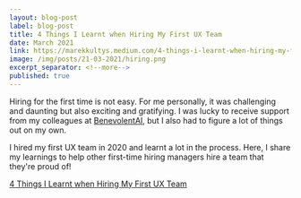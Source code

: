 ```yaml
---
layout: blog-post
label: blog-post
title: 4 Things I Learnt when Hiring My First UX Team
date: March 2021
link: https://marekkultys.medium.com/4-things-i-learnt-when-hiring-my-first-ux-team-ebfc7bf39cc
image: /img/posts/21-03-2021/hiring.png
excerpt_separator: <!--more-->
published: true
---
```


Hiring for the first time is not easy. For me personally, it was challenging and daunting but also exciting and gratifying. I was lucky to receive support from my colleagues at <a href="https://www.benevolent.com/">BenevolentAI</a>, but I also had to figure a lot of things out on my own.

I hired my first UX team in 2020 and learnt a lot in the process. Here, I share my learnings to help other first-time hiring managers hire a team that they're proud of!

<!--more-->

[4 Things I Learnt when Hiring My First UX Team](https://marekkultys.medium.com/4-things-i-learnt-when-hiring-my-first-ux-team-ebfc7bf39cc)
